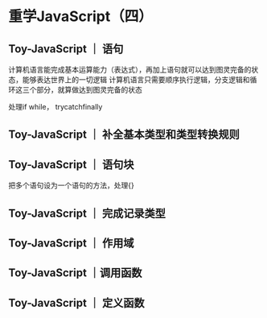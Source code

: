 # 重学JavaScript（四）

## Toy-JavaScript ｜ 语句

计算机语言能完成基本运算能力（表达式），再加上语句就可以达到图灵完备的状态，能够表达世界上的一切逻辑
计算机语言只需要顺序执行逻辑，分支逻辑和循环这三个部分，就算做达到图灵完备的状态

处理if
while，
trycatchfinally

## Toy-JavaScript ｜ 补全基本类型和类型转换规则

## Toy-JavaScript ｜ 语句块

把多个语句设为一个语句的方法，处理{}

## Toy-JavaScript ｜ 完成记录类型

## Toy-JavaScript ｜ 作用域

## Toy-JavaScript ｜调用函数

## Toy-JavaScript ｜ 定义函数
